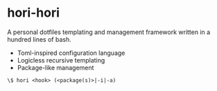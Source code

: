 # hori-hori

A personal dotfiles templating and management framework written in a hundred lines of bash.

- Toml-inspired configuration language
- Logicless recursive templating
- Package-like management

```
\$ hori <hook> (<package(s)>|-i|-a)
```
